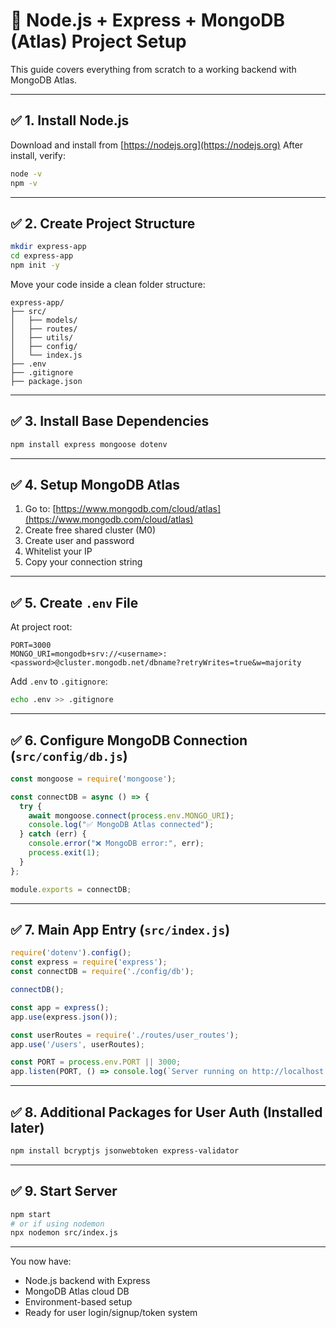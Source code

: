<!-- review Markdown (Ctrl+Shift+V) --> 

# 🚀 Node.js + Express + MongoDB (Atlas) Project Setup

This guide covers everything from scratch to a working backend with MongoDB Atlas.

---

## ✅ 1. Install Node.js

Download and install from [https://nodejs.org](https://nodejs.org)
After install, verify:

```bash
node -v
npm -v
```

---

## ✅ 2. Create Project Structure

```bash
mkdir express-app
cd express-app
npm init -y
```

Move your code inside a clean folder structure:

```
express-app/
├── src/
│   ├── models/
│   ├── routes/
│   ├── utils/
│   ├── config/
│   └── index.js
├── .env
├── .gitignore
├── package.json
```

---

## ✅ 3. Install Base Dependencies

```bash
npm install express mongoose dotenv
```

---

## ✅ 4. Setup MongoDB Atlas

1. Go to: [https://www.mongodb.com/cloud/atlas](https://www.mongodb.com/cloud/atlas)
2. Create free shared cluster (M0)
3. Create user and password
4. Whitelist your IP
5. Copy your connection string

---

## ✅ 5. Create `.env` File

At project root:

```env
PORT=3000
MONGO_URI=mongodb+srv://<username>:<password>@cluster.mongodb.net/dbname?retryWrites=true&w=majority
```

Add `.env` to `.gitignore`:

```bash
echo .env >> .gitignore
```

---

## ✅ 6. Configure MongoDB Connection (`src/config/db.js`)

```js
const mongoose = require('mongoose');

const connectDB = async () => {
  try {
    await mongoose.connect(process.env.MONGO_URI);
    console.log("✅ MongoDB Atlas connected");
  } catch (err) {
    console.error("❌ MongoDB error:", err);
    process.exit(1);
  }
};

module.exports = connectDB;
```

---

## ✅ 7. Main App Entry (`src/index.js`)

```js
require('dotenv').config();
const express = require('express');
const connectDB = require('./config/db');

connectDB();

const app = express();
app.use(express.json());

const userRoutes = require('./routes/user_routes');
app.use('/users', userRoutes);

const PORT = process.env.PORT || 3000;
app.listen(PORT, () => console.log(`Server running on http://localhost:${PORT}`));
```

---

## ✅ 8. Additional Packages for User Auth (Installed later)

```bash
npm install bcryptjs jsonwebtoken express-validator
```

---

## ✅ 9. Start Server

```bash
npm start
# or if using nodemon
npx nodemon src/index.js
```

---

You now have:

* Node.js backend with Express
* MongoDB Atlas cloud DB
* Environment-based setup
* Ready for user login/signup/token system
